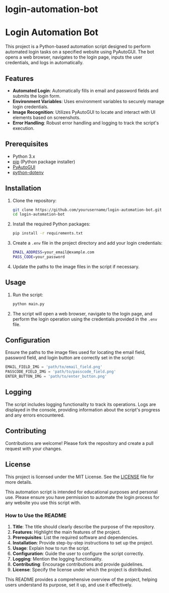 # login-automation-bot
# Login Automation Bot

This project is a Python-based automation script designed to perform automated login tasks on a specified website using PyAutoGUI. The bot opens a web browser, navigates to the login page, inputs the user credentials, and logs in automatically. 

## Features

- **Automated Login**: Automatically fills in email and password fields and submits the login form.
- **Environment Variables**: Uses environment variables to securely manage login credentials.
- **Image Recognition**: Utilizes PyAutoGUI to locate and interact with UI elements based on screenshots.
- **Error Handling**: Robust error handling and logging to track the script's execution.

## Prerequisites

- Python 3.x
- [pip](https://pip.pypa.io/en/stable/) (Python package installer)
- [PyAutoGUI](https://pypi.org/project/PyAutoGUI/)
- [python-dotenv](https://pypi.org/project/python-dotenv/)

## Installation

1. Clone the repository:
    ```sh
    git clone https://github.com/yourusername/login-automation-bot.git
    cd login-automation-bot
    ```

2. Install the required Python packages:
    ```sh
    pip install -r requirements.txt
    ```

3. Create a `.env` file in the project directory and add your login credentials:
    ```sh
    EMAIL_ADDRESS=your_email@example.com
    PASS_CODE=your_password
    ```

4. Update the paths to the image files in the script if necessary.

## Usage

1. Run the script:
    ```sh
    python main.py
    ```

2. The script will open a web browser, navigate to the login page, and perform the login operation using the credentials provided in the `.env` file.

## Configuration

Ensure the paths to the image files used for locating the email field, password field, and login button are correctly set in the script:

```python
EMAIL_FIELD_IMG = 'path/to/email_field.png'
PASSCODE_FIELD_IMG = 'path/to/passcode_field.png'
ENTER_BUTTON_IMG = 'path/to/enter_button.png'
```

## Logging
The script includes logging functionality to track its operations. Logs are displayed in the console, providing information about the script's progress and any errors encountered.

## Contributing
Contributions are welcome! Please fork the repository and create a pull request with your changes.

## License

This project is licensed under the MIT License. See the [LICENSE](./LICENSE) file for more details.

This automation script is intended for educational purposes and personal use. Please ensure you have permission to automate the login process for any website you use this script with.


### How to Use the README
1. **Title**: The title should clearly describe the purpose of the repository.
2. **Features**: Highlight the main features of the project.
3. **Prerequisites**: List the required software and dependencies.
4. **Installation**: Provide step-by-step instructions to set up the project.
5. **Usage**: Explain how to run the script.
6. **Configuration**: Guide the user to configure the script correctly.
7. **Logging**: Mention the logging functionality.
8. **Contributing**: Encourage contributions and provide guidelines.
9. **License**: Specify the license under which the project is distributed.

This README provides a comprehensive overview of the project, helping users understand its purpose, set it up, and use it effectively.

